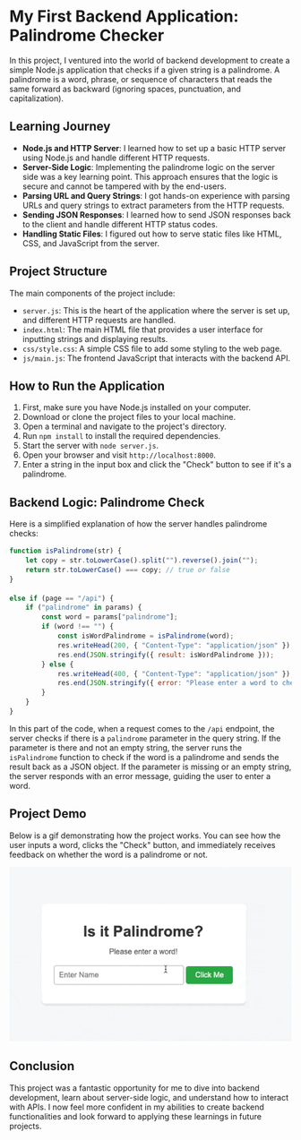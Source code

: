 # My First Backend Application: Palindrome Checker

In this project, I ventured into the world of backend development to create a simple Node.js application that checks if a given string is a palindrome. A palindrome is a word, phrase, or sequence of characters that reads the same forward as backward (ignoring spaces, punctuation, and capitalization).

## Learning Journey

- **Node.js and HTTP Server**: I learned how to set up a basic HTTP server using Node.js and handle different HTTP requests.
- **Server-Side Logic**: Implementing the palindrome logic on the server side was a key learning point. This approach ensures that the logic is secure and cannot be tampered with by the end-users.
- **Parsing URL and Query Strings**: I got hands-on experience with parsing URLs and query strings to extract parameters from the HTTP requests.
- **Sending JSON Responses**: I learned how to send JSON responses back to the client and handle different HTTP status codes.
- **Handling Static Files**: I figured out how to serve static files like HTML, CSS, and JavaScript from the server.

## Project Structure

The main components of the project include:

- `server.js`: This is the heart of the application where the server is set up, and different HTTP requests are handled.
- `index.html`: The main HTML file that provides a user interface for inputting strings and displaying results.
- `css/style.css`: A simple CSS file to add some styling to the web page.
- `js/main.js`: The frontend JavaScript that interacts with the backend API.

## How to Run the Application

1. First, make sure you have Node.js installed on your computer.
2. Download or clone the project files to your local machine.
3. Open a terminal and navigate to the project's directory.
4. Run `npm install` to install the required dependencies.
5. Start the server with `node server.js`.
6. Open your browser and visit `http://localhost:8000`.
7. Enter a string in the input box and click the "Check" button to see if it's a palindrome.

## Backend Logic: Palindrome Check

Here is a simplified explanation of how the server handles palindrome checks:

```javascript
function isPalindrome(str) {
	let copy = str.toLowerCase().split("").reverse().join("");
	return str.toLowerCase() === copy; // true or false
}

else if (page == "/api") {
	if ("palindrome" in params) {
		const word = params["palindrome"];
		if (word !== "") {
			const isWordPalindrome = isPalindrome(word);
			res.writeHead(200, { "Content-Type": "application/json" });
			res.end(JSON.stringify({ result: isWordPalindrome }));
		} else {
			res.writeHead(400, { "Content-Type": "application/json" });
			res.end(JSON.stringify({ error: "Please enter a word to check." }));
		}
	}
}
```

In this part of the code, when a request comes to the `/api` endpoint, the server checks if there is a `palindrome` parameter in the query string. If the parameter is there and not an empty string, the server runs the `isPalindrome` function to check if the word is a palindrome and sends the result back as a JSON object. If the parameter is missing or an empty string, the server responds with an error message, guiding the user to enter a word.

## Project Demo

Below is a gif demonstrating how the project works. You can see how the user inputs a word, clicks the "Check" button, and immediately receives feedback on whether the word is a palindrome or not.

![Palindrome Checker Demo](img/palindrome.gif)

## Conclusion

This project was a fantastic opportunity for me to dive into backend development, learn about server-side logic, and understand how to interact with APIs. I now feel more confident in my abilities to create backend functionalities and look forward to applying these learnings in future projects.
